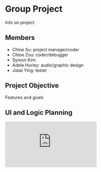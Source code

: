 # Group Project
Info on project

## Members
* Chloe Su: project manager/coder
* Chloe Zou: coder/debugger
* Symon Kim: 
* Adele Hurley: audio/graphic design
* Jialai Ying: tester

## Project Objective
Features and goals

## UI and Logic Planning
![Class Diagram](https://github.com/akiaxin/ProgrammingProject/blob/main/images/Class%20Diagram%20Thingy.pdf?raw=true)
![]()
